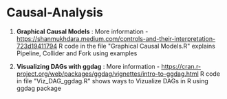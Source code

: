 # Causal-Analysis

1. **Graphical Causal Models** :
   More information - https://shanmukhdara.medium.com/controls-and-their-interpretation-723d19411794
   R code in the file "Graphical Causal Models.R" explains Pipeline, Collider and Fork using examples

2. **Visualizing DAGs with ggdag** :
   More information - https://cran.r-project.org/web/packages/ggdag/vignettes/intro-to-ggdag.html
   R code in file "Viz_DAG_ggdag.R" shows ways to Vizualize DAGs in R using ggdag package
   
